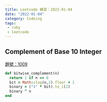 ```yaml
---
title: Leetcode 練習：2022-01-04
date: "2022-01-04"
category: Codeing
tags:
 - ruby
 - leetcode
---
```


## Complement of Base 10 Integer
[題號：1009](https://leetcode.com/problems/complement-of-base-10-integer/)

```ruby
def bitwise_complement(n)
  return 1 if n == 0
  bit = Math::log(n,2).floor + 1
  binary = ("1" * bit).to_i(2)
  binary ^ n
end
```